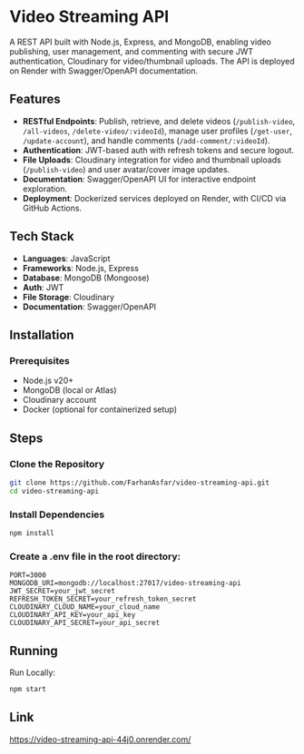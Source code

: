 # Video Streaming API

A REST API built with Node.js, Express, and MongoDB, enabling video publishing, user management, and commenting with secure JWT authentication, Cloudinary for video/thumbnail uploads. The API is deployed on Render with Swagger/OpenAPI documentation.

## Features
- **RESTful Endpoints**: Publish, retrieve, and delete videos (`/publish-video`, `/all-videos`, `/delete-video/:videoId`), manage user profiles (`/get-user`, `/update-account`), and handle comments (`/add-comment/:videoId`).
- **Authentication**: JWT-based auth with refresh tokens and secure logout.
- **File Uploads**: Cloudinary integration for video and thumbnail uploads (`/publish-video`) and user avatar/cover image updates.
- **Documentation**: Swagger/OpenAPI UI for interactive endpoint exploration.
- **Deployment**: Dockerized services deployed on Render, with CI/CD via GitHub Actions.

## Tech Stack
- **Languages**: JavaScript
- **Frameworks**: Node.js, Express
- **Database**: MongoDB (Mongoose)
- **Auth**: JWT
- **File Storage**: Cloudinary
- **Documentation**: Swagger/OpenAPI

## Installation

### Prerequisites
- Node.js v20+
- MongoDB (local or Atlas)
- Cloudinary account
- Docker (optional for containerized setup)

## Steps
 ### Clone the Repository
   ```bash
   git clone https://github.com/FarhanAsfar/video-streaming-api.git
   cd video-streaming-api
   ```

   ### Install Dependencies
   ```bash
   npm install
   ```

### Create a .env file in the root directory:
```.env
PORT=3000
MONGODB_URI=mongodb://localhost:27017/video-streaming-api
JWT_SECRET=your_jwt_secret
REFRESH_TOKEN_SECRET=your_refresh_token_secret
CLOUDINARY_CLOUD_NAME=your_cloud_name
CLOUDINARY_API_KEY=your_api_key
CLOUDINARY_API_SECRET=your_api_secret
```

## Running

Run Locally:
```bash
npm start
```

## Link
https://video-streaming-api-44j0.onrender.com/
